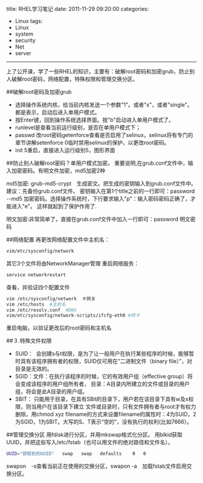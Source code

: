 title: RHEL学习笔记
date: 2011-11-29 09:20:00
categories:
- Linux
tags:
- Linux
- system
- security
- Net
- server
---

上了公开课，学了一些RHEL的知识，主要有：破解root密码和加密grub，防止别人破解root密码，网络配置，特殊权限和管理交换分区。
<!--more-->

##破解root密码及加密grub
* 选择操作系统内核，给当前内核发送一个参数"1"。或者"s"，或者"single"。都是表示，启动后进入单用户模式。
* 按Enter键，回到操作系统选择界面。按"b"启动进入单用户模式了。
* runlevel是查看当前运行级别，是否在单用户模式下；
* passwd 改root密码getenforce查看是否启用了selinux，selinux将有专门的章节讲解setenforce 0临时禁用selinux的保护，以更改root密码。
* init 5重启，直接进入运行级别5，图形界面

##防止别人破解root密码？单用户模式加密。
重要说明,在grub.conf文件中，输入加密密码。有明文件加密，md5加密2种

md5加密: grub-md5-crypt　生成密文。把生成的密钥输入到grub.conf文件中。建议：先备份grub.conf文件。 密钥输入在第1个title之前的一行即可：password --md5 加密密码。选择操作系统时，下行要求输入"p"：输入密码密码正确了，才能进入"e"。
这样就起到了保护作用了.

明文加密:非常简单了，直接在grub.conf文件中加入一行即可：password 明文密码

##网络配置
再更改网络配置文件中主机名：
```bash
vim/etc/sysconfig/network
```
其它3个文件将由NetworkManager管理 
重启网络服务：
```bash
service networkrestart
```
查看，并验证四个配置文件
```bash
vim /etc/sysconfig/network  ＃网关
vim /etc/hosts  #主机名
vim /etc/resolv.conf  #DNS
vim/etc/sysconfig/network-scripts/ifcfg-eth0 #网卡
```
重启电脑，以验证更改后的root密码和主机名


##３.特殊文件权限
* SUID：  会创建s与t权限，是为了让一般用户在执行某些程序的时候，能够暂时具有该程序拥有者的权限，SUID仅可用在“二进制文件（binary file）”，对目录是无效的。
* SGID：文件：在执行该程序的时候，它的有效用户组（effective group）将会变成该程序的用户组所有者，
目录：A目录内所建立的文件或目录的用户组，将会是此A目录的用户组。
* SBIT： 只能用于目录，在具有SBit的目录下，用户若在该目录下具有w及x权限，则当用户在该目录下建立 文件或目录时，只有文件拥有者与root才有权力删除。用chmod xyz filename的方式来设置filename的属性时：4为SUID，2为SGID，1为SBIT。大写的S、T表示“空的”，没有执行的权利(比如7666）。

##管理交换分区
用fdisk进行分区，并用mkswap格式化分区。
用blkid获取UUID，并把这些写入/etc/fstab（也可以用文件的绝对路径和文件名）。
```bash
UUID="获取到的UUID"   swap   swap   defaults    0   0
```
swapon　-s查看当前正在使用的交换分区，swapon -a　加载fstab文件启用交换分区。
